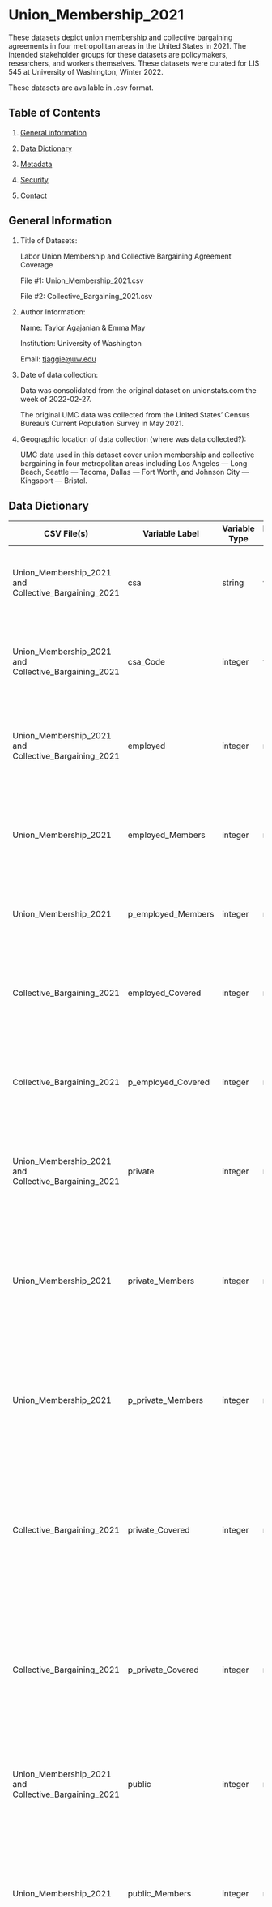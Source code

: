 # Union_Membership_2021
These datasets depict union membership and collective bargaining agreements in four metropolitan areas in the United States in 2021. The intended stakeholder groups for these datasets are policymakers, researchers, and workers themselves. These datasets were curated for LIS 545 at University of Washington, Winter 2022.

These datasets are available in .csv format.

## Table of Contents
1. [General information](#GeneralInformation)

2. [Data Dictionary](#datadictionary)

3. [Metadata](#metadata)

4. [Security](#security)

5. [Contact](#contact)

## General Information <a name="GeneralInformation"></a>

1. Title of Datasets: 

   Labor Union Membership and Collective Bargaining Agreement Coverage
   
   File #1: Union_Membership_2021.csv
   
   File #2: Collective_Bargaining_2021.csv

2. Author Information:

    Name: Taylor Agajanian & Emma May
    
    Institution: University of Washington
   
    Email: tjaggie@uw.edu

3. Date of data collection:

    Data was consolidated from the original dataset on unionstats.com the week of 2022-02-27.

    The original UMC data was collected from the United States’ Census Bureau’s Current Population Survey in May 2021.

4. Geographic location of data collection (where was data collected?): 

    UMC data used in this dataset cover union membership and collective bargaining in four metropolitan areas including Los Angeles — Long Beach, 
    Seattle — Tacoma, Dallas — Fort Worth, and Johnson City — Kingsport — Bristol.
    
## Data Dictionary <a name="datadictionary"></a>

|CSV File(s)                                         |Variable Label    |Variable Type|Measurement Unit|Allowed Values                    |Description                                                                                                                   |
|----------------------------------------------------|------------------|-------------|----------------|----------------------------------|------------------------------------------------------------------------------------------------------------------------------|
|Union_Membership_2021 and Collective_Bargaining_2021|csa               |string       |varchar         |n/a                               |Name of Combined Statistical Area (CSA), excluding state information                                                          |
|Union_Membership_2021 and Collective_Bargaining_2021|csa_Code          |integer      |varchar         |Integers greater than 0           |Code assigned to Combined Statistical Area (CSA) by the US Census Bureau                                                      |
|Union_Membership_2021 and Collective_Bargaining_2021|employed          |integer      |numeric         |Integers greater than 0           |Total number of employed wage and salary workers, ages 16 and over                                                            |
|Union_Membership_2021                               |employed_Members  |integer      |numeric         |Integers greater than 0           |Total number of employed workers (ages 16 and over) who are union members                                                     |
|Union_Membership_2021                               |p_employed_Members|integer      |numeric         |Numbers between 0-100 (percentage)|Percent of employed workers who are union members                                                                             |
|Collective_Bargaining_2021                          |employed_Covered  |integer      |numeric         |Integers greater than 0           |Total number of employed workers who are covered by a collective bargaining agreement                                         |
|Collective_Bargaining_2021                          |p_employed_Covered|integer      |numeric         |Numbers between 0-100 (percentage)|Percent of employed workers who are covered by a collective bargaining agreement                                              |
|Union_Membership_2021 and Collective_Bargaining_2021|private           |integer      |numeric         |Integers greater than 0           |Total number of private sector wage and salary workers, ages 16 and over                                                      |
|Union_Membership_2021                               |private_Members   |integer      |numeric         |Integers greater than 0           |Total number of private sector wage and salary workers (ages 16 and over) who are union members                               |
|Union_Membership_2021                               |p_private_Members |integer      |numeric         |Numbers between 0-100 (percentage)|Percent of private sector wage and salary workers (ages 16 and over) who are union members                                    |
|Collective_Bargaining_2021                          |private_Covered   |integer      |numeric         |Integers greater than 0           |Total number of private sector wage and salary workers (ages 16 and over) who are covered by a collective bargaining agreement|
|Collective_Bargaining_2021                          |p_private_Covered |integer      |numeric         |Numbers between 0-100 (percentage)|Percent of private sector wage and salary workers (ages 16 and over) who are covered by a collective bargaining agreement     |
|Union_Membership_2021 and Collective_Bargaining_2021|public            |integer      |numeric         |Integers greater than 0           |Total number of public sector wage and salary workers, ages 16 and over                                                       |
|Union_Membership_2021                               |public_Members    |integer      |numeric         |Integers greater than 0           |Total number of public sector wage and salary workers (ages 16 and over) who are union members                                |
|Union_Membership_2021                               |p_public_Members  |integer      |numeric         |Numbers between 0-100 (percentage)|Percent of public sector wage and salary workers (ages 16 and over) who are union members                                     |
|Collective_Bargaining_2021                          |public_Covered    |integer      |numeric         |Integers greater than 0           |Total number of public sector wage and salary workers (ages 16 and over) who are covered by a collective bargaining agreement |
|Collective_Bargaining_2021                          |p_public_Covered  |integer      |numeric         |Numbers between 0-100 (percentage)|Percent of public sector wage and salary workers (ages 16 and over) who are covered by a collective bargaining agreement      |

## Metadata <a name="metadata"></a>
Schema Used: Project Open Data

|Attribute  |Value                                                                                                                                                                                             |
|-----------|--------------------------------------------------------------------------------------------------------------------------------------------------------------------------------------------------|
|accessLevel|public                                                                                                                                                                                            |
|fn         |Taylor Agajanian                                                                                                                                                                                  |
|hasEmail   |mailto:tjaggie@uw.edu                                                                                                                                                                             |
|conformsTo |https://project-open-data.cio.gov/v1.1/schema                                                                                                                                                     |
|description|This dataset concerns labor union membership rates in Seattle, Los Angeles, Dallas-Fort Worth and Johnson City areas. The dataset was curated for a class at the University of Washington in 2022.|
|format     |CSV                                                                                                                                                                                               |
|issued     |3/7/20                                                                                                                                                                                            |
|keyword    |"union", "labor", "workers", "seattle", "los angeles", "dallas", "johnson city"                                                                                                                   |
|license    |http://creativecommons.org/publicdomain/zero/1.0/                                                                                                                                                 |
|language   |en-us                                                                                                                                                                                             |
|modified   |3/7/20                                                                                                                                                                                            |
|publisher  |Taylor Agajanian and Emma May                                                                                                                                                                     |
|references |https://www.unionstats.com/; https://www.unionstats.com/Met_121.xlsx                                                                                                                                                                       |
|rights     |These data are freely available to all people, both in this repository and their respective government repositories.                                                                              |
|temporal   |2021                                                                                                                                                                                              |
|theme      |unions                                                                                                                                                                                            |
|title      |Labor Union Membership and Collective Bargaining Agreement Coverage                                                                                                                               |
## Security <a name="security"></a>

These curated datasets are freely available to all people, both in this repository and their respective government repositories.

Original data citation: Barry T. Hirsch and David A. Macpherson, "Union Membership and Coverage Database from the Current Population Survey: Note," Industrial and Labor Relations Review, Vol. 56, No. 2, January 2003, pp. 349-54 (updated annually at unionstats.com). 

## Contact <a name="contact"></a>

Taylor Agajanian tjaggie@uw.edu
